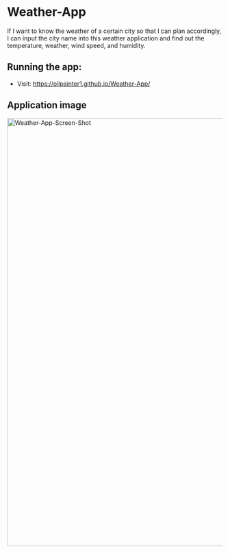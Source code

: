# Weather-App

If I want to know the weather of a certain city so that I can plan accordingly, I can input the city name into this weather application and find out the temperature, weather, wind speed, and humidity. 

## Running the app:
- Visit: https://oilpainter1.github.io/Weather-App/


## Application image
<img width="998" alt="Weather-App-Screen-Shot" src="https://user-images.githubusercontent.com/109541412/222511952-0f596787-e361-432d-b7eb-1feb607a55e6.png">
